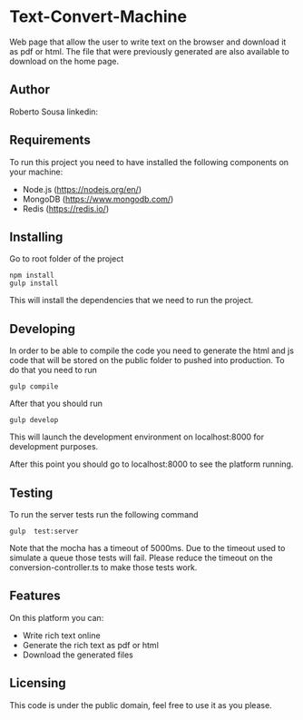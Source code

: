 # Text-Convert-Machine

Web page that allow the user to write text on the browser and download it as pdf or html.
The file that were previously generated are also available to download on the home page.

## Author
Roberto Sousa
linkedin:

## Requirements
To run this project you need to have installed the following components on your machine:
* Node.js (https://nodejs.org/en/)
* MongoDB (https://www.mongodb.com/)
* Redis (https://redis.io/)

## Installing

Go to root folder of the project
```shell
npm install
gulp install
```

This will install the dependencies that we need to run the project.

## Developing

In order to be able to compile the code you need to generate the html and js code that will be stored on the public folder to pushed into production.
To do that you need to run
```shell
gulp compile
```
After that you should run
```shell
gulp develop
```
This will launch the development environment on localhost:8000 for development purposes.

After this point you should go to localhost:8000 to see the platform running.


## Testing
To run the server tests run the following command
```shell
gulp  test:server
```

Note that the mocha has a timeout of 5000ms. Due to the timeout used to simulate a queue those tests will fail.
Please reduce the timeout on the conversion-controller.ts to make those tests work.

## Features

On this platform you can:
* Write rich text online
* Generate the rich text as pdf or html
* Download the generated files


## Licensing

This code is under the public domain, feel free to use it as you please.
